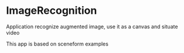 # ImageRecognition

Application recognize augmented image, use it as a canvas and situate video

This app is based on sceneform examples 
